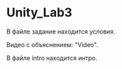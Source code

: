 # Unity_Lab3
В файле задание находится условия.

Видео с объяснением: "Video".

В файле intro находится интро.
